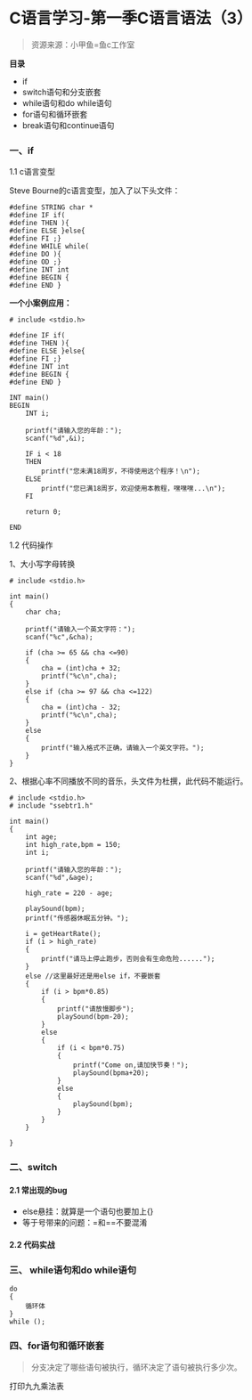 # C语言学习-第一季C语言语法（3）

> 资源来源：小甲鱼=鱼c工作室

**目录**

- if
- switch语句和分支嵌套
- while语句和do while语句
- for语句和循环嵌套
- break语句和continue语句

### 一、if ###

1.1 c语言变型

Steve Bourne的c语言变型，加入了以下头文件：

	#define STRING char *
	#define IF if(
	#define THEN ){
	#define ELSE }else{
	#define FI ;}
	#define WHILE while(
	#define DO ){
	#define OD ;}
	#define INT int
	#define BEGIN {
	#define END }

**一个小案例应用：**

	# include <stdio.h>
	
	#define IF if(
	#define THEN ){ 
	#define ELSE }else{ 
	#define FI ;}
	#define INT int
	#define BEGIN {
	#define END }
	
	INT main() 
	BEGIN
		INT i;
		
		printf("请输入您的年龄：");
		scanf("%d",&i);
		
		IF i < 18
		THEN 
			printf("您未满18周岁，不得使用这个程序！\n");
		ELSE
			printf("您已满18周岁，欢迎使用本教程，嘿嘿嘿...\n");
		FI
		
		return 0;
	
	END

1.2 代码操作

1、大小写字母转换

	# include <stdio.h>
	
	int main()
	{
		char cha;
		
		printf("请输入一个英文字符：");
		scanf("%c",&cha);
		
		if (cha >= 65 && cha <=90)
		{
			cha = (int)cha + 32;
			printf("%c\n",cha);
		}
		else if (cha >= 97 && cha <=122)
		{
			cha = (int)cha - 32;
			printf("%c\n",cha);
		}
		else
		{
			printf("输入格式不正确，请输入一个英文字符。");
		}
	}

2、根据心率不同播放不同的音乐，头文件为杜撰，此代码不能运行。

	# include <stdio.h>
	# include "ssebtr1.h"
	
	int main()
	{
		int age;
		int high_rate,bpm = 150;
		int i;
		
		printf("请输入您的年龄：");
		scanf("%d",&age);
		
		high_rate = 220 - age;
		
		playSound(bpm);
		printf("传感器休眠五分钟。");
		
		i = getHeartRate();
		if (i > high_rate)
		{
			printf("请马上停止跑步，否则会有生命危险......");
		}
		else //这里最好还是用else if，不要嵌套 
		{
			if (i > bpm*0.85)
			{
				printf("请放慢脚步");
				playSound(bpm-20);
			}
			else
			{
				if (i < bpm*0.75)
				{
					printf("Come on,请加快节奏！");
					playSound(bpma+20);
				}
				else
				{
					playSound(bpm);
				}
			}
		}
			
	}



### 二、switch ###

#### 2.1 常出现的bug ####

- else悬挂：就算是一个语句也要加上{}
- 等于号带来的问题：=和==不要混淆

#### 2.2 代码实战 ####



### 三、 while语句和do while语句 ###

	do 
	{
		循环体
	}
	while ();

### 四、for语句和循环嵌套 ###

> 分支决定了哪些语句被执行，循环决定了语句被执行多少次。

打印九九乘法表